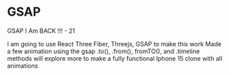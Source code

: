 # GSAP
GSAP
I Am BACK !!! - 21

I am going to use React Three Fiber, Threejs, GSAP to make this work 
Made a few animation using the gsap .to(), .from(), fromTO(), and .timeline methods will explore more to make a fully functional Iphone 15 clone with all animations
